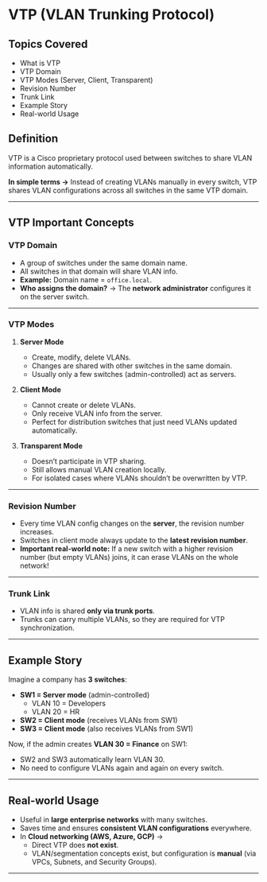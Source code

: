 #  VTP (VLAN Trunking Protocol)

##  Topics Covered
- What is VTP  
- VTP Domain  
- VTP Modes (Server, Client, Transparent)  
- Revision Number  
- Trunk Link  
- Example Story  
- Real-world Usage  

##  Definition
VTP is a Cisco proprietary protocol used between switches to share VLAN information automatically.  

**In simple terms →** Instead of creating VLANs manually in every switch, VTP shares VLAN configurations across all switches in the same VTP domain.  

---

##  VTP Important Concepts

###  VTP Domain
- A group of switches under the same domain name.  
- All switches in that domain will share VLAN info.  
- **Example:** Domain name = `office.local`.  
- **Who assigns the domain?** → The **network administrator** configures it on the server switch.  

---

###  VTP Modes
1. **Server Mode**
   - Create, modify, delete VLANs.  
   - Changes are shared with other switches in the same domain.  
   - Usually only a few switches (admin-controlled) act as servers.  

2. **Client Mode**
   - Cannot create or delete VLANs.  
   - Only receive VLAN info from the server.  
   - Perfect for distribution switches that just need VLANs updated automatically.  

3. **Transparent Mode**
   - Doesn’t participate in VTP sharing.  
   - Still allows manual VLAN creation locally.  
   - For isolated cases where VLANs shouldn’t be overwritten by VTP.  

---

###  Revision Number
- Every time VLAN config changes on the **server**, the revision number increases.  
- Switches in client mode always update to the **latest revision number**.  
-  **Important real-world note:** If a new switch with a higher revision number (but empty VLANs) joins, it can erase VLANs on the whole network!  

---

###  Trunk Link
- VLAN info is shared **only via trunk ports**.  
- Trunks can carry multiple VLANs, so they are required for VTP synchronization.  

---

##  Example Story

Imagine a company has **3 switches**:  
- **SW1 = Server mode** (admin-controlled)  
  - VLAN 10 = Developers  
  - VLAN 20 = HR  
- **SW2 = Client mode** (receives VLANs from SW1)  
- **SW3 = Client mode** (also receives VLANs from SW1)  

 Now, if the admin creates **VLAN 30 = Finance** on SW1:  
- SW2 and SW3 automatically learn VLAN 30.  
- No need to configure VLANs again and again on every switch.   

---

##  Real-world Usage
- Useful in **large enterprise networks** with many switches.  
- Saves time and ensures **consistent VLAN configurations** everywhere.  
- In **Cloud networking (AWS, Azure, GCP)** →  
  - Direct VTP does **not exist**.  
  - VLAN/segmentation concepts exist, but configuration is **manual** (via VPCs, Subnets, and Security Groups).  

---

